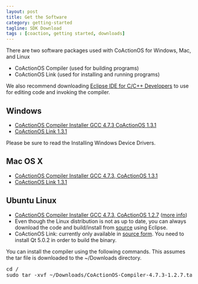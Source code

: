 ```yaml
---
layout: post
title: Get the Software
category: getting-started
tagline: SDK Download
tags : [coaction, getting started, downloads]
---
```


There are two software packages used with CoActionOS for Windows, Mac, and Linux

- CoActionOS Compiler (used for building programs)
- CoActionOS Link (used for installing and running programs)

We also recommend downloading [Eclipse IDE for C/C++ Developers](http://www.eclipse.org/downloads/) to use for editing code and invoking the compiler.

## Windows

* [CoActionOS Compiler Installer GCC 4.7.3 CoActionOS 1.3.1](https://dl.dropboxusercontent.com/u/33863234/CoActionOS/win/CoActionOS-Compiler-Installer-4.7.3-1.3.1.exe)
* [CoActionOS Link 1.3.1](https://dl.dropboxusercontent.com/u/33863234/CoActionOS/win/CoActionOS-Link-Installer-1.3.1.exe)

Please be sure to read the Installing Windows Device Drivers.

## Mac OS X

* [CoActionOS Compiler Installer GCC 4.7.3, CoActionOS 1.3.1](https://dl.dropboxusercontent.com/u/33863234/CoActionOS/macosx/CoActionOS-Compiler-4.7.3-1.3.1.pkg)
* [CoActionOS Link 1.3.1](https://dl.dropboxusercontent.com/u/33863234/CoActionOS/macosx/CoActionOS-Link-1.3.1.dmg)

## Ubuntu Linux

* [CoActionOS Compiler Installer GCC 4.7.3, CoActionOS 1.2.7](https://dl.dropboxusercontent.com/u/33863234/CoActionOS/linux/CoActionOS-Compiler-4.7.3-1.2.7.tar.gz) ([more info](https://www.coactionos.com/redmine/boards/3/topics/5))
* Even though the Linux distribution is not as up to date, you can always download the code and build/install from [source](https://github.com/CoActionOS/CoActionOS) using Eclipse.
* CoActionOS Link: currently only available in [source form](https://github.com/CoActionOS/CoActionOS-Desktop). You need to install Qt 5.0.2 in order to build the binary.

You can install the compiler using the following commands. This assumes the tar file is downloaded to the ~/Downloads directory.

<pre>
cd /
sudo tar -xvf ~/Downloads/CoActionOS-Compiler-4.7.3-1.2.7.tar.gz
</pre>